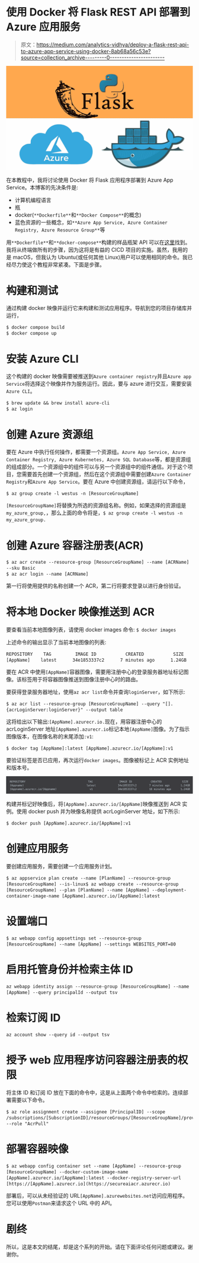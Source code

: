 # 使用 Docker 将 Flask REST API 部署到 Azure 应用服务

> 原文：<https://medium.com/analytics-vidhya/deploy-a-flask-rest-api-to-azure-app-service-using-docker-8ab68a56c53e?source=collection_archive---------0----------------------->

![](img/b0f6d00e4d70b53b77917f8b9bca2e62.png)

在本教程中，我将讨论使用 Docker 将 Flask 应用程序部署到 Azure App Service。本博客的先决条件是:

*   计算机编程语言
*   瓶
*   docker(`**Dockerfile**`和`**Docker Compose**`的概念)
*   蓝色资源的一些概念，如`**Azure App Service, Azure Container Registry, Azure Resource Group**`等

用`**Dockerfile**`和`**docker-compose**`构建的样品瓶架 API 可以在[这里](https://github.com/kartheekgottipati/Docker-compose-flask-redis-deploy)找到。我将从终端做所有的步骤，因为这将是有益的 CICD 项目的实施。虽然，我用的是 macOS，但我认为 Ubuntu(或任何其他 Linux)用户可以使用相同的命令。我已经尽力使这个教程非常紧凑。下面是步骤。

# 构建和测试

通过构建 docker 映像并运行它来构建和测试应用程序。导航到您的项目存储库并运行，

```
$ docker compose build
$ docker compose up
```

# 安装 Azure CLI

这个构建的 docker 映像需要被推送到`Azure container registry`并且`Azure app Service`将选择这个映像并作为服务运行。因此，要与 azure 进行交互，需要安装`Azure CLI`。

```
$ brew update && brew install azure-cli
$ az login
```

# 创建 Azure 资源组

要在 Azure 中执行任何操作，都需要一个资源组。`Azure App Service, Azure Container Registry, Azure Kubernetes, Azure SQL Database`等，都是资源组的组成部分。一个资源组中的组件可以与另一个资源组中的组件通信。对于这个项目，您需要首先创建一个资源组，然后在这个资源组中需要创建`Azure Container Registry`和`Azure App Service`。要在 Azure 中创建资源组，请运行以下命令，

```
$ az group create -l westus -n [ResourceGroupName]
```

`[ResourceGroupName]`将替换为所选的资源组名称。例如，如果选择的资源组是`my_azure_group,`，那么上面的命令将是，`$ az group create -l westus -n my_azure_group.`

# 创建 Azure 容器注册表(ACR)

```
$ az acr create --resource-group [ResourceGroupName] --name [ACRName] --sku Basic 
$ az acr login --name [ACRName]
```

第一行将使用提供的名称创建一个 ACR，第二行将要求登录以进行身份验证。

# 将本地 Docker 映像推送到 ACR

要查看当前本地图像列表，请使用 docker images 命令:
`$ docker images`

上述命令的输出显示了当前本地图像的列表:

```
REPOSITORY    TAG         IMAGE ID           CREATED           SIZE
[AppName]    latest      34e1853337c2      7 minutes ago      1.24GB
```

要在 ACR 中使用`[AppName]`容器图像，需要用注册中心的登录服务器地址标记图像。该标签用于将容器图像推送到图像注册中心时的路由。

要获得登录服务器地址，使用`az acr list`命令并查询`loginServer`，如下所示:

```
$ az acr list --resource-group [ResourceGroupName] --query "[].{acrLoginServer:loginServer}" --output table
```

这将给出以下输出:`[AppName].azurecr.io.`现在，用容器注册中心的 acrLoginServer 地址`[AppName].azurecr.io`标记本地`[AppName]`图像。为了指示图像版本，在图像名称的末尾添加`:v1`:

```
$ docker tag [AppName]:latest [AppName].azurecr.io/[AppName]:v1
```

要验证标签是否已应用，再次运行`docker images`。图像被标记上 ACR 实例地址和版本号。

![](img/eb74cd2814a8f77b6a6a6d80016b67e3.png)

构建并标记好映像后，将`[AppName].azurecr.io/[AppName]`映像推送到 ACR 实例。使用 docker push 并为映像名称提供 acrLoginServer 地址，如下所示:

```
$ docker push [AppName].azurecr.io/[AppName]:v1
```

# 创建应用服务

要创建应用服务，需要创建一个应用服务计划。

```
$ az appservice plan create --name [PlanName] --resource-group  [ResourceGroupName] --is-linux$ az webapp create --resource-group [ResourceGroupName] --plan [PlanName] --name [AppName] --deployment-container-image-name [AppName].azurecr.io/[AppName]:latest
```

# 设置端口

```
$ az webapp config appsettings set --resource-group [ResourceGroupName] --name [AppName] --settings WEBSITES_PORT=80
```

# 启用托管身份并检索主体 ID

```
az webapp identity assign --resource-group [ResourceGroupName] --name [AppName] --query principalId --output tsv
```

# 检索订阅 ID

```
az account show --query id --output tsv
```

# 授予 web 应用程序访问容器注册表的权限

将主体 ID 和订阅 ID 放在下面的命令中，这是从上面两个命令中检索的。连续部署需要以下命令。

```
$ az role assignment create --assignee [PrincipalID] --scope  /subscriptions/[SubscriptionID]/resourceGroups/[ResourceGroupName]/providers/Microsoft.ContainerRegistry/registries/[AppName] --role "AcrPull"
```

# 部署容器映像

```
$ az webapp config container set --name [AppName] --resource-group [ResourceGroupName] --docker-custom-image-name [AppName].azurecr.io/[AppName]:latest --docker-registry-server-url [https://[AppName].azurecr.io](https://secureaiacr.azurecr.io)
```

部署后，可以从未经验证的 URL`[AppName].azurewebsites.net`访问应用程序。您可以使用`Postman`来请求这个 URL 中的 API。

# 剧终

所以，这是本文的结尾，却是这个系列的开始。请在下面评论任何问题或建议。谢谢你。